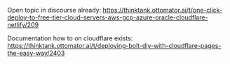 

Open topic in discourse already: https://thinktank.ottomator.ai/t/one-click-deploy-to-free-tier-cloud-servers-aws-gcp-azure-oracle-cloudflare-netlify/209

Documentation how to on cloudflare exists: https://thinktank.ottomator.ai/t/deploying-bolt-diy-with-cloudflare-pages-the-easy-way/2403


